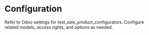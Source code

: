 # Configuration

Refer to Odoo settings for test_sale_product_configurators. Configure related models, access rights, and options as needed.

